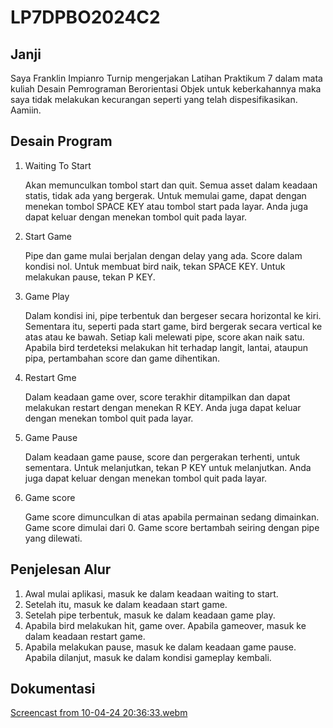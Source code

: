# LP7DPBO2024C2
## Janji
Saya Franklin Impianro Turnip mengerjakan Latihan Praktikum 7 dalam mata kuliah Desain Pemrograman Berorientasi Objek untuk keberkahannya maka saya tidak melakukan kecurangan seperti yang telah dispesifikasikan. Aamiin.


## Desain Program
1. Waiting To Start

   Akan memunculkan tombol start dan quit. Semua asset dalam keadaan statis, tidak ada yang bergerak. Untuk memulai game, dapat dengan menekan tombol SPACE KEY atau tombol start pada layar. Anda juga dapat keluar dengan menekan tombol quit pada layar.
3. Start Game

   Pipe dan game mulai berjalan dengan delay yang ada. Score dalam kondisi nol. Untuk membuat bird naik, tekan SPACE KEY. Untuk melakukan pause, tekan P KEY.
5. Game Play

   Dalam kondisi ini, pipe terbentuk dan bergeser secara horizontal ke kiri. Sementara itu, seperti pada start game, bird bergerak secara vertical ke atas atau ke bawah. Setiap kali melewati pipe, score akan naik satu. Apabila bird terdeteksi melakukan hit terhadap langit, lantai, ataupun pipa, pertambahan score dan game dihentikan.
7. Restart Gme

   Dalam keadaan game over, score terakhir ditampilkan dan dapat melakukan restart dengan menekan R KEY. Anda juga dapat keluar dengan menekan tombol quit pada layar.
9. Game Pause

   Dalam keadaan game pause, score dan pergerakan terhenti, untuk sementara. Untuk melanjutkan, tekan P KEY untuk melanjutkan. Anda juga dapat keluar dengan menekan tombol quit pada layar.
11. Game score

    Game score dimunculkan di atas apabila permainan sedang dimainkan. Game score dimulai dari 0. Game score bertambah seiring dengan pipe yang dilewati.


## Penjelesan Alur
1. Awal mulai aplikasi, masuk ke dalam keadaan waiting to start.
2. Setelah itu, masuk ke dalam keadaan start game.
3. Setelah pipe terbentuk, masuk ke dalam keadaan game play.
4. Apabila bird melakukan hit, game over. Apabila gameover, masuk ke dalam keadaan restart game.
5. Apabila melakukan pause, masuk ke dalam keadaan game pause. Apabila dilanjut, masuk ke dalam kondisi gameplay kembali.


## Dokumentasi
[Screencast from 10-04-24 20:36:33.webm](https://github.com/FITurnip/LP7DPBO2024C2/assets/119851319/5588df7d-9bfc-4559-8e7b-51da080c1b4c)

